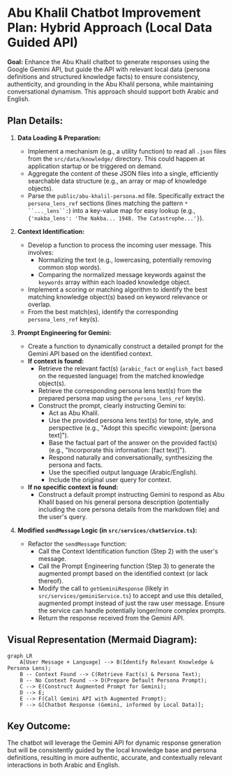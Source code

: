 # Abu Khalil Chatbot Improvement Plan: Hybrid Approach (Local Data Guided API)

**Goal:** Enhance the Abu Khalil chatbot to generate responses using the Google Gemini API, but guide the API with relevant local data (persona definitions and structured knowledge facts) to ensure consistency, authenticity, and grounding in the Abu Khalil persona, while maintaining conversational dynamism. This approach should support both Arabic and English.

## Plan Details:

1.  **Data Loading & Preparation:**
    *   Implement a mechanism (e.g., a utility function) to read all `.json` files from the `src/data/knowledge/` directory. This could happen at application startup or be triggered on demand.
    *   Aggregate the content of these JSON files into a single, efficiently searchable data structure (e.g., an array or map of knowledge objects).
    *   Parse the `public/abu-khalil-persona.md` file. Specifically extract the `persona_lens_ref` sections (lines matching the pattern `*   ``..._lens``:`) into a key-value map for easy lookup (e.g., `{'nakba_lens': 'The Nakba... 1948. The Catastrophe...'}`).

2.  **Context Identification:**
    *   Develop a function to process the incoming user message. This involves:
        *   Normalizing the text (e.g., lowercasing, potentially removing common stop words).
        *   Comparing the normalized message keywords against the `keywords` array within each loaded knowledge object.
    *   Implement a scoring or matching algorithm to identify the best matching knowledge object(s) based on keyword relevance or overlap.
    *   From the best match(es), identify the corresponding `persona_lens_ref` key(s).

3.  **Prompt Engineering for Gemini:**
    *   Create a function to dynamically construct a detailed prompt for the Gemini API based on the identified context.
    *   **If context is found:**
        *   Retrieve the relevant fact(s) (`arabic_fact` or `english_fact` based on the requested language) from the matched knowledge object(s).
        *   Retrieve the corresponding persona lens text(s) from the prepared persona map using the `persona_lens_ref` key(s).
        *   Construct the prompt, clearly instructing Gemini to:
            *   Act as Abu Khalil.
            *   Use the provided persona lens text(s) for tone, style, and perspective (e.g., "Adopt this specific viewpoint: [persona text]").
            *   Base the factual part of the answer on the provided fact(s) (e.g., "Incorporate this information: [fact text]").
            *   Respond naturally and conversationally, synthesizing the persona and facts.
            *   Use the specified output language (Arabic/English).
            *   Include the original user query for context.
    *   **If no specific context is found:**
        *   Construct a default prompt instructing Gemini to respond as Abu Khalil based on his general persona description (potentially including the core persona details from the markdown file) and the user's query.

4.  **Modified `sendMessage` Logic (in `src/services/chatService.ts`):**
    *   Refactor the `sendMessage` function:
        *   Call the Context Identification function (Step 2) with the user's message.
        *   Call the Prompt Engineering function (Step 3) to generate the augmented prompt based on the identified context (or lack thereof).
        *   Modify the call to `getGeminiResponse` (likely in `src/services/geminiService.ts`) to accept and use this detailed, augmented prompt instead of just the raw user message. Ensure the service can handle potentially longer/more complex prompts.
        *   Return the response received from the Gemini API.

## Visual Representation (Mermaid Diagram):

```mermaid
graph LR
    A[User Message + Language] --> B(Identify Relevant Knowledge & Persona Lens);
    B -- Context Found --> C(Retrieve Fact(s) & Persona Text);
    B -- No Context Found --> D(Prepare Default Persona Prompt);
    C --> E(Construct Augmented Prompt for Gemini);
    D --> E;
    E --> F(Call Gemini API with Augmented Prompt);
    F --> G[Chatbot Response (Gemini, informed by Local Data)];
```

## Key Outcome:

The chatbot will leverage the Gemini API for dynamic response generation but will be consistently guided by the local knowledge base and persona definitions, resulting in more authentic, accurate, and contextually relevant interactions in both Arabic and English.